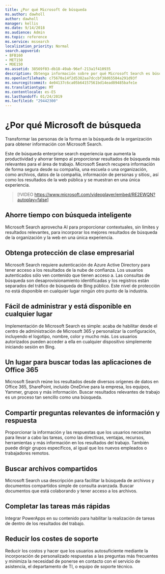 ```yaml
---
title: ¿Por qué Microsoft de búsqueda
ms.author: dawholl
author: dawholl
manager: kellis
ms.date: 9/14/2018
ms.audience: Admin
ms.topic: reference
ms.service: mssearch
localization_priority: Normal
search.appverid:
- BFB160
- MET150
- MOE150
ms.assetid: 38569f03-db18-49ab-96ef-213a1f410935
description: Obtenga información sobre por qué Microsoft Search es búsqueda inteligente enterprise search para el área de trabajo moderno.
ms.openlocfilehash: c75670a14f2d5382aa7dccbf38d65584a291d93f
ms.sourcegitcommit: 4e04137c6ca05b64157561bd14ead89485bafe1e
ms.translationtype: MT
ms.contentlocale: es-ES
ms.lasthandoff: 01/24/2019
ms.locfileid: "29442300"
---
```

# <a name="why-microsoft-search"></a>¿Por qué Microsoft de búsqueda

Transformar las personas de la forma en la búsqueda de la organización para obtener información con Microsoft Search. 
  
Este de búsqueda enterprise search experiencia que aumenta la productividad y ahorrar tiempo al proporcionar resultados de búsqueda más relevantes para el área de trabajo. Microsoft Search recupera información de forma segura desde su compañía, una escuela o una organización, como archivos, datos de la compañía, información de personas y sitios:, así como los resultados de la web pública y se muestran en una única experiencia.

> [!VIDEO https://www.microsoft.com/videoplayer/embed/RE2EWQN?autoplay=false]
  
## <a name="save-time-with-intelligent-search"></a>Ahorre tiempo con búsqueda inteligente

Microsoft Search aprovecha AI para proporcionar contextuales, sin límites y resultados relevantes, para incorporar los mejores resultados de búsqueda de la organización y la web en una única experiencia.
  
## <a name="get-enterprise-grade-protection"></a>Obtenga protección de clase empresarial

Microsoft Search requiere autenticación de Azure Active Directory para tener acceso a los resultados de la nube de confianza. Los usuarios autenticados sólo ven contenido que tienen acceso a. Las consultas de búsqueda son desaprovisionamiento identificadas y los registros están separados del tráfico de búsqueda de Bing público. Este nivel de protección no está disponible en cualquier lugar ningún otro punto de la industria.
  
## <a name="easy-to-administer-and-available-everywhere"></a>Fácil de administrar y está disponible en cualquier lugar

Implementación de Microsoft Search es simple: acaba de habilitar desde el centro de administración de Microsoft 365 y personalizar la configuración, incluyendo el logotipo, nombre, color y mucho más. Los usuarios autorizados pueden acceder a ella en cualquier dispositivo simplemente iniciando sesión en Bing.
  
## <a name="one-place-to-search-across-office-365-apps"></a>Un lugar para buscar todas las aplicaciones de Office 365

Microsoft Search reúne los resultados desde diversos orígenes de datos en Office 365, SharePoint, incluido OneDrive para la empresa, los equipos, Yammer, grupos y más información. Buscar resultados relevantes de trabajo es un proceso tan sencillo como una búsqueda.
  
## <a name="share-authoritative-information-and-answer-questions"></a>Compartir preguntas relevantes de información y respuesta

Proporcionar la información y las respuestas que los usuarios necesitan para llevar a cabo las tareas, como las directivas, ventajas, recursos, herramientas y más información en los resultados del trabajo. También puede dirigir grupos específicos, al igual que los nuevos empleados o trabajadores remotos.
  
## <a name="find-shared-files"></a>Buscar archivos compartidos

Microsoft Search usa descripción para facilitar la búsqueda de archivos y documentos compartidos simple de consulta avanzada. Buscar documentos que está colaborando y tener acceso a los archivos. 
  
## <a name="complete-tasks-faster"></a>Completar las tareas más rápidas

Integrar PowerApps en su contenido para habilitar la realización de tareas de dentro de los resultados del trabajo.
  
## <a name="reduce-support-costs"></a>Reducir los costes de soporte

Reducir los costos y hacer que los usuarios autosuficiente mediante la incorporación de personalizado respuestas a las preguntas más frecuentes y minimiza la necesidad de ponerse en contacto con el servicio de asistencia, el departamento de TI, o equipo de soporte técnico.
  

